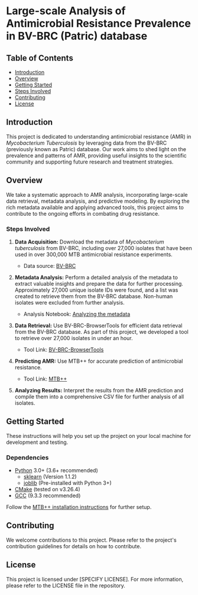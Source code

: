 # Large-scale Analysis of Antimicrobial Resistance Prevalence in BV-BRC (Patric) database

## Table of Contents
- [Introduction](#introduction)
- [Overview](#overview)
- [Getting Started](#getting-started)
- [Steps Involved](#steps-involved)
- [Contributing](#contributing)
- [License](#license)

## Introduction
This project is dedicated to understanding antimicrobial resistance (AMR) in *Mycobacterium Tuberculosis* by leveraging data from the BV-BRC (previously known as Patric) database. Our work aims to shed light on the prevalence and patterns of AMR, providing useful insights to the scientific community and supporting future research and treatment strategies.

## Overview
We take a systematic approach to AMR analysis, incorporating large-scale data retrieval, metadata analysis, and predictive modeling. By exploring the rich metadata available and applying advanced tools, this project aims to contribute to the ongoing efforts in combating drug resistance.

### Steps Involved

1. **Data Acquisition:** Download the metadata of *Mycobacterium tuberculosis* from BV-BRC, including over 27,000 isolates that have been used in over 300,000 MTB antimicrobial resistance experiments.  
    - Data source: [BV-BRC](https://www.bv-brc.org/)

2. **Metadata Analysis:** Perform a detailed analysis of the metadata to extract valuable insights and prepare the data for further processing. Approximately 27,000 unique isolate IDs were found, and a list was created to retrieve them from the BV-BRC database. Non-human isolates were excluded from further analysis.  
    - Analysis Notebook: [Analyzing the metadata](https://github.com/M-Serajian/Scientific_reports_MTB_plus_plus/blob/main/BV-BRC_metadata_analisys/BV-BRC_metadata_analysis.ipynb)

3. **Data Retrieval:** Use BV-BRC-BrowserTools for efficient data retrieval from the BV-BRC database. As part of this project, we developed a tool to retrieve over 27,000 isolates in under an hour.  
    - Tool Link: [BV-BRC-BrowserTools](https://github.com/M-Serajian/BV-BRC-BrowserTools)

4. **Predicting AMR:** Use MTB++ for accurate prediction of antimicrobial resistance.  
    - Tool Link: [MTB++](https://github.com/M-Serajian/MTB-Pipeline)

5. **Analyzing Results:** Interpret the results from the AMR prediction and compile them into a comprehensive CSV file for further analysis of all isolates.

## Getting Started
These instructions will help you set up the project on your local machine for development and testing.

### Dependencies
* [Python](https://www.python.org/) 3.0+ (3.6+ recommended)
    - [sklearn](https://scikit-learn.org/stable/whats_new/v1.1.html#version-1-1-2) (Version 1.1.2)
    - [joblib](https://joblib.readthedocs.io/en/stable/) (Pre-installed with Python 3+)
* [CMake](https://cmake.org/) (tested on v3.26.4)
* [GCC](https://gcc.gnu.org/) (9.3.3 recommended)

Follow the [MTB++ installation instructions](https://github.com/M-Serajian/MTB-plus-plus/tree/main#installation) for further setup.

## Contributing
We welcome contributions to this project. Please refer to the project's contribution guidelines for details on how to contribute.

## License
This project is licensed under [SPECIFY LICENSE]. For more information, please refer to the LICENSE file in the repository.
